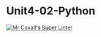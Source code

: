 # Unit4-02-Python
[![Mr Coxall's Super Linter](https://github.com/ICS3U-Programming-CarolynWP/Unit4-02-Python/workflows/Mr%20Coxall's%20Super%20Linter/badge.svg)](https://github.com/ICS3U-Programming-CarolynWP/Unit4-02-Python/actions/)
